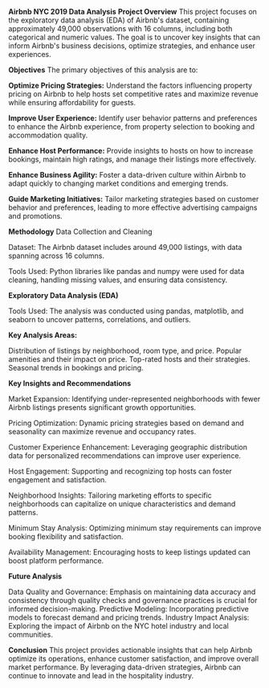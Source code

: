**Airbnb NYC 2019 Data Analysis**
**Project Overview**
This project focuses on the exploratory data analysis (EDA) of Airbnb's dataset, containing approximately 49,000 observations with 16 columns, including both categorical and numeric values. The goal is to uncover key insights that can inform Airbnb's business decisions, optimize strategies, and enhance user experiences.

**Objectives**
The primary objectives of this analysis are to:

**Optimize Pricing Strategies:** Understand the factors influencing property pricing on Airbnb to help hosts set competitive rates and maximize revenue while ensuring affordability for guests.

**Improve User Experience:** Identify user behavior patterns and preferences to enhance the Airbnb experience, from property selection to booking and accommodation quality.

**Enhance Host Performance:** Provide insights to hosts on how to increase bookings, maintain high ratings, and manage their listings more effectively.

**Enhance Business Agility:** Foster a data-driven culture within Airbnb to adapt quickly to changing market conditions and emerging trends.

**Guide Marketing Initiatives:** Tailor marketing strategies based on customer behavior and preferences, leading to more effective advertising campaigns and promotions.

**Methodology**
Data Collection and Cleaning

Dataset: The Airbnb dataset includes around 49,000 listings, with data spanning across 16 columns.

Tools Used: Python libraries like pandas and numpy were used for data cleaning, handling missing values, and ensuring data consistency.

**Exploratory Data Analysis (EDA)**

Tools Used: The analysis was conducted using pandas, matplotlib, and seaborn to uncover patterns, correlations, and outliers.

**Key Analysis Areas:**

Distribution of listings by neighborhood, room type, and price.
Popular amenities and their impact on price.
Top-rated hosts and their strategies.
Seasonal trends in bookings and pricing.

**Key Insights and Recommendations**

Market Expansion: Identifying under-represented neighborhoods with fewer Airbnb listings presents significant growth opportunities.

Pricing Optimization: Dynamic pricing strategies based on demand and seasonality can maximize revenue and occupancy rates.

Customer Experience Enhancement: Leveraging geographic distribution data for personalized recommendations can improve user experience.

Host Engagement: Supporting and recognizing top hosts can foster engagement and satisfaction.

Neighborhood Insights: Tailoring marketing efforts to specific neighborhoods can capitalize on unique characteristics and demand patterns.

Minimum Stay Analysis: Optimizing minimum stay requirements can improve booking flexibility and satisfaction.

Availability Management: Encouraging hosts to keep listings updated can boost platform performance.

**Future Analysis**

Data Quality and Governance: Emphasis on maintaining data accuracy and consistency through quality checks and governance practices is crucial for informed decision-making.
Predictive Modeling: Incorporating predictive models to forecast demand and pricing trends.
Industry Impact Analysis: Exploring the impact of Airbnb on the NYC hotel industry and local communities.

**Conclusion**
This project provides actionable insights that can help Airbnb optimize its operations, enhance customer satisfaction, and improve overall market performance. By leveraging data-driven strategies, Airbnb can continue to innovate and lead in the hospitality industry.

